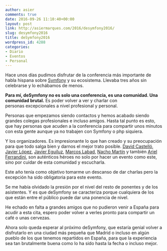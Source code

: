 ```yaml
---
author: asier
comments: true
date: 2016-09-26 11:10:40+00:00
layout: post
link: http://asiermarques.com/2016/desymfony2016/
slug: desymfony2016
title: deSymfony2016
wordpress_id: 4288
categories:
- Diario
- Eventos
- Personal
---
```


Hace unos días pudimos disfrutar de la conferencia más importante de habla hispana sobre [Symfony](http://symfony.com/) y su ecosistema. Llevaba tres años sin celebrarse y lo echábamos de menos.

**Para mí, deSymfony no es solo una conferencia, es una comunidad. Una comunidad brutal.** Es poder volver a ver y charlar con personas excepcionales a nivel profesional y personal.

Personas que empezamos siendo contactos y hemos acabado siendo grandes colegas profesionales e incluso amigos. Hasta tal punto es esto, que hay personas que acuden a la conferencia para compartir unos minutos con esta gente aunque ya no trabajen con Symfony o php siquiera.

Y los organizadores. Es impresionante lo que han creado y su preocupación para que todo salga bien y darnos el mejor trato posible. [David Castelló](https://twitter.com/davidcastello), [Javier López](https://twitter.com/loalf), [Javier Eguiluz](https://twitter.com/javiereguiluz), [Marcos Labad,](https://twitter.com/esmiz) [Nacho Martín](https://twitter.com/nacmartin) y también [Ariel Ferrandini](https://twitter.com/aferrandini), son auténticos héroes no solo por hacer un evento como este, sino por cuidar de esta comunidad y escucharla.

Este año tenía como objetivo tomarme un descanso de dar charlas pero la excepción ha sido obligatoria para este evento.

Se me había olvidado la presión por el nivel del resto de ponentes y de los asistentes. Y es que deSymfony se caracteriza porque cualquiera de los que están entre el público puede dar una ponencia de nivel.

He echado en falta a grandes amigos que no pudieron venir a España para acudir a esta cita, espero poder volver a verles pronto para compartir un café o unas cervezas.

Ahora solo queda esperar al próximo deSymfony, que estaría genial volver a disfrutarlo en una ciudad más pequeña que Madrid o incluso en algún pueblo de los que tenemos repartidos en España, para que la experiencia sea tan brutalmente buena como lo ha sido hasta la fecha o incluso mejor.
